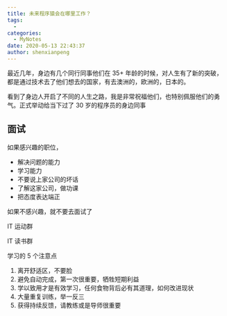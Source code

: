```yaml
---
title: 未来程序猿会在哪里工作？
tags:
  - 
categories:
  - MyNotes
date: 2020-05-13 22:43:37
author: shenxianpeng
---
```


最近几年，身边有几个同行同事他们在 35+ 年龄的时候，对人生有了新的突破，都是通过技术去了他们想去的国家，有去澳洲的，欧洲的，日本的。

看到了身边人开启了不同的人生之路，我是非常祝福他们，也特别佩服他们的勇气。正式举动给当下过了 30 岁的程序员的身边同事

## 面试

如果感兴趣的职位，

* 解决问题的能力
* 学习能力
* 不要说上家公司的坏话
* 了解这家公司，做功课
* 把态度表达端正

如果不感兴趣，就不要去面试了

IT 运动群

IT 读书群

学习的 5 个注意点

1. 离开舒适区，不要脸
2. 避免自动完成，第一次很重要，牺牲短期利益
3. 学以致用才是有效学习，任何食物背后必有其道理，如何改进现状
4. 大量重复训练，举一反三
5. 获得持续反馈，请教练或是导师很重要
